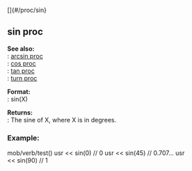 []{#/proc/sin}    
## sin proc    
**See also:**    
:   [arcsin proc](ref/proc/arcsin)    
:   [cos proc](ref/proc/cos)    
:   [tan proc](ref/proc/tan)    
:   [turn proc](ref/proc/turn)    
<!-- -->    
**Format:**    
:   sin(X)    
<!-- -->    
**Returns:**    
:   The sine of X, where X is in degrees.    
### Example:    
mob/verb/test() usr \<\< sin(0) // 0 usr \<\< sin(45) // 0.707\... usr    
\<\< sin(90) // 1  